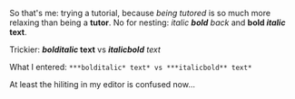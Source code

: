 So that's me: trying a tutorial, because
_being tutored_ is so much more relaxing
than being a **tutor**. No for nesting:
*italic **bold** back* and **bold _italic_ text**.

Trickier: ***bolditalic* text** vs ***italicbold** text*

What I entered: `***bolditalic* text* vs ***italicbold** text*`

At least the hiliting in my editor is confused now...

